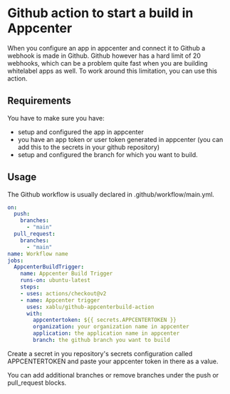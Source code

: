 # Github action to start a build in Appcenter
When you configure an app in appcenter and connect it to Github a webhook is made in Github.
Github however has a hard limit of 20 webhooks, which can be a problem quite fast when you are building whitelabel apps as well.
To work around this limitation, you can use this action.

## Requirements
You have to make sure you have:
- setup and configured the app in appcenter
- you have an app token or user token generated in appcenter (you can add this to the secrets in your github repository)
- setup and configured the branch for which you want to build.

## Usage
The Github workflow is usually declared in .github/workflow/main.yml.

```yaml
on:
  push:
    branches:
      - "main"
  pull_request:
    branches:
      - "main"
name: Workflow name
jobs:
  AppcenterBuildTrigger:
    name: Appcenter Build Trigger
    runs-on: ubuntu-latest
    steps:
    - uses: actions/checkout@v2
    - name: Appcenter trigger
      uses: xablu/github-appcenterbuild-action
      with:
        appcentertoken: ${{ secrets.APPCENTERTOKEN }}
        organization: your organization name in appcenter
        application: the application name in appcenter
        branch: the github branch you want to build
```
Create a secret in you repository's secrets configuration called APPCENTERTOKEN and paste your appcenter token in there as a value.

You can add additional branches or remove branches under the push or pull_request blocks.